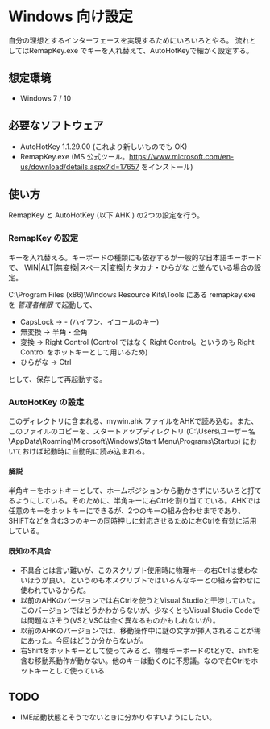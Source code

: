 # Windows 向け設定

自分の理想とするインターフェースを実現するためにいろいろとやる。
流れとしてはRemapKey.exe でキーを入れ替えて、AutoHotKeyで細かく設定する。

## 想定環境

- Windows 7 / 10 

## 必要なソフトウェア

- AutoHotKey 1.1.29.00 (これより新しいものでも OK)
- RemapKey.exe (MS 公式ツール。https://www.microsoft.com/en-us/download/details.aspx?id=17657 をインストール)

## 使い方

RemapKey と AutoHotKey (以下 AHK ) の2つの設定を行う。

### RemapKey の設定

キーを入れ替える。キーボードの種類にも依存するが一般的な日本語キーボードで、
WIN|ALT|無変換|スペース|変換|カタカナ・ひらがな
と並んでいる場合の設定。

C:\Program Files (x86)\Windows Resource Kits\Tools にある remapkey.exe を *管理者権限* で起動して、

- CapsLock → - (ハイフン、イコールのキー)
- 無変換 → 半角・全角
- 変換 → Right Control (Control ではなく Right Control。というのも Right Control をホットキーとして用いるため)
- ひらがな → Ctrl

として、保存して再起動する。

### AutoHotKey の設定

このディレクトリに含まれる、mywin.ahk ファイルをAHKで読み込む。また、このファイルのコピーを、スタートアップディレクトリ (C:\Users\ユーザー名\AppData\Roaming\Microsoft\Windows\Start Menu\Programs\Startup) においておけば起動時に自動的に読み込まれる。

#### 解説

半角キーをホットキーとして、ホームポジションから動かさずにいろいろと打てるようにしている。そのために、半角キーに右Ctrlを割り当てている。AHKでは任意のキーをホットキーにできるが、2つのキーの組み合わせまでであり、SHIFTなどを含む3つのキーの同時押しに対応させるために右Ctrlを有効に活用している。

#### 既知の不具合

- 不具合とは言い難いが、このスクリプト使用時に物理キーの右Ctrlは使わないほうが良い。というのも本スクリプトではいろんなキーとの組み合わせに使われているからだ。
- 以前のAHKのバージョンでは右Ctrlを使うとVisual Studioと干渉していた。このバージョンではどうかわからないが、少なくともVisual Studio Codeでは問題なさそう(VSとVSCは全く異なるものかもしれないが）。
- 以前のAHKのバージョンでは、移動操作中に謎の文字が挿入されることが稀にあった。今回はどうか分からないが。
- 右Shiftをホットキーとして使ってみると、物理キーボードのtとyで、shiftを含む移動系動作が動かない。他のキーは動くのに不思議。なので右Ctrlをホットキーとして使っている

## TODO

- IME起動状態とそうでないときに分かりやすいようにしたい。
